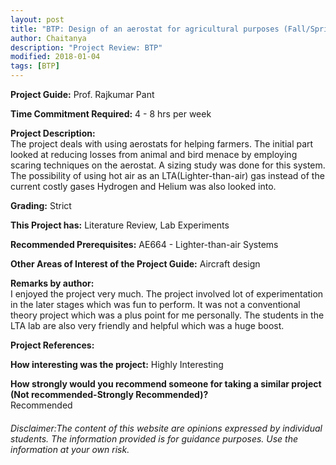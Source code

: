 ```yaml
---
layout: post
title: "BTP: Design of an aerostat for agricultural purposes (Fall/Spring 201x)"
author: Chaitanya
description: "Project Review: BTP"
modified: 2018-01-04
tags: [BTP]
---
```


**Project Guide:** Prof. Rajkumar Pant

**Time Commitment Required:** 4 - 8 hrs per week

**Project Description:**  
The project deals with using aerostats for helping farmers. The initial part looked at reducing losses from animal and bird menace by employing scaring techniques on the aerostat. A sizing study was done for this system. The possibility of using hot air as an LTA(Lighter-than-air) gas instead of the current costly gases Hydrogen and Helium was also looked into. 

**Grading:** Strict

**This Project has:** Literature Review, Lab Experiments

**Recommended Prerequisites:** AE664 - Lighter-than-air Systems

**Other Areas of Interest of the Project Guide:** Aircraft design

**Remarks by author:**  
I enjoyed the project very much. The project involved lot of experimentation in the later stages which was fun to perform. It was not a conventional theory project which was a plus point for me personally. The students in the LTA lab are also very friendly and helpful which was a huge boost.

**Project References:**  


**How interesting was the project:** Highly Interesting

**How strongly would you recommend someone for taking a similar project (Not recommended-Strongly Recommended)?**  
Recommended

###### Disclaimer:The content of this website are opinions expressed by individual students. The information provided is for guidance purposes. Use the information at your own risk. 